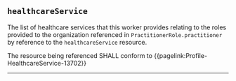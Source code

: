 ## `healthcareService`

The list of healthcare services that this worker provides relating to the roles provided to the organization referenced in `PractitionerRole.practitioner` by reference to the `healthcareService` resource.

The resource being referenced SHALL conform to {{pagelink:Profile-HealthcareService-13702}}

---
